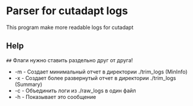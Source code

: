 # Parser for cutadapt logs
This program make more readable logs for cutadapt


## Help
`##` Флаги нужно ставить раздельно друг от друга!
- -m - Создает минимальный отчет в директории ./trim_logs (MinInfo)
- -x - Создает более развернутый отчет в директории ./trim_logs (Summary)
- -c - Объединить логи из ./raw_logs в один файл
- -h - Показывает это сообщение
